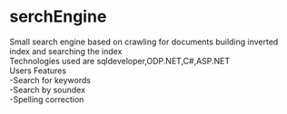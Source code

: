 # serchEngine
Small search engine based on crawling for documents building inverted index and searching the index<br>
Technologies used are sqldeveloper,ODP.NET,C#,ASP.NET<br>
Users Features<br>
      -Search for keywords<br>
      -Search by soundex<br>
      -Spelling correction<br>
